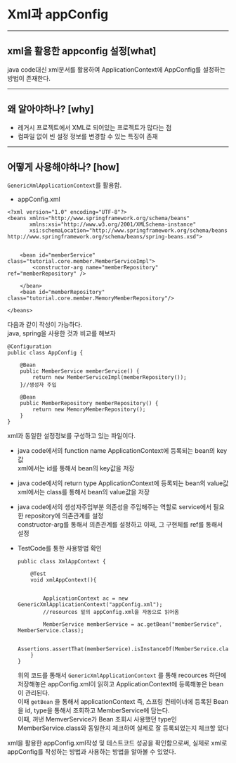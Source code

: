 # Xml과 appConfig
-----
## xml을 활용한 appconfig 설정[what]

java code대신 xml문서를 활용하여 ApplicationContext에 AppConfig를 설정하는 방법이 존재한다.

-----

## 왜 알아야하나? [why]

- 레거시 프로젝트에서 XML로 되어있는 프로젝트가 많다는 점
- 컴파일 없이 빈 설정 정보를 변경할 수 있는 특징이 존재

-----

## 어떻게 사용해야하나? [how]

``` GenericXmlApplicationContext ```를 활용함.<br>

- appConfig.xml

```
<?xml version="1.0" encoding="UTF-8"?>
<beans xmlns="http://www.springframework.org/schema/beans"
       xmlns:xsi="http://www.w3.org/2001/XMLSchema-instance"
       xsi:schemaLocation="http://www.springframework.org/schema/beans http://www.springframework.org/schema/beans/spring-beans.xsd">


    <bean id="memberService" class="tutorial.core.member.MemberServiceImpl">
        <constructor-arg name="memberRepository" ref="memberRepository" />

    </bean>
    <bean id="memberRepository" class="tutorial.core.member.MemoryMemberRepository"/>

</beans>
```
다음과 같이 작성이 가능하다.<br>
java, spring을 사용한 것과 비교를 해보자<br>

```
@Configuration
public class AppConfig {

    @Bean
    public MemberService memberService() {
        return new MemberServiceImpl(memberRepository());
    }//생성자 주입

    @Bean
    public MemberRepository memberRepository() {
        return new MemoryMemberRepository();
    }
}
```
xml과 동일한 설정정보를 구성하고 있는 파일이다. 

- java code에서의 function name
    ApplicationContext에 등록되는 bean의 key값<br>
    xml에서는 id를 통해서 bean의 key값을 저장<br>
- java code에서의 return type
    ApplicationContext에 등록되는 bean의 value값<br>
    xml에서는 class를 통해서 bean의 value값을 저장<br>
- java code에서의 생성자주입부분
    의존성을 주입해주는 역할로 service에서 필요한 repository에 의존관계를 설정<br>
    constructor-arg를 통해서 의존관계를 설정하고 이때, 그 구현체를 ref를 통해서 설정<br>

- TestCode를 통한 사용방법 확인
    ~~~
    public class XmlAppContext {

        @Test
        void xmlAppContext(){

    
            ApplicationContext ac = new GenericXmlApplicationContext("appConfig.xml");
            //resources 밑의 appConfig.xml을 자동으로 읽어옴

            MemberService memberService = ac.getBean("memberService", MemberService.class);

            Assertions.assertThat(memberService).isInstanceOf(MemberService.class);
        }
    }
    ~~~
    
    위의 코드를 통해서 ``` GenericXmlApplicationContext ``` 를 통해 recources 하단에 저장해놓은 appConfig.xml이 읽히고 ApplicationContext에 등록해놓은 bean이 관리된다.<br>
    이때 ``` getBean ``` 을 통해서 applicationContext 즉, 스프링 컨테이너에 등록된 Bean을 id, type을 통해서 조회하고 MemberService에 담는다. <br>
    이때, 꺼낸 MemverService가 Bean 조회시 사용했던 type인 MemberService.class와 동일한지 체크하여 실제로 잘 등록되었는지 체크할 있다<br>

xml을 활용한 appConfig.xml작성 및 테스트코드 성공을 확인함으로써, 실제로 xml로 appConfig를 작성하는 방법과 사용하는 방법을 알아볼 수 있었다.